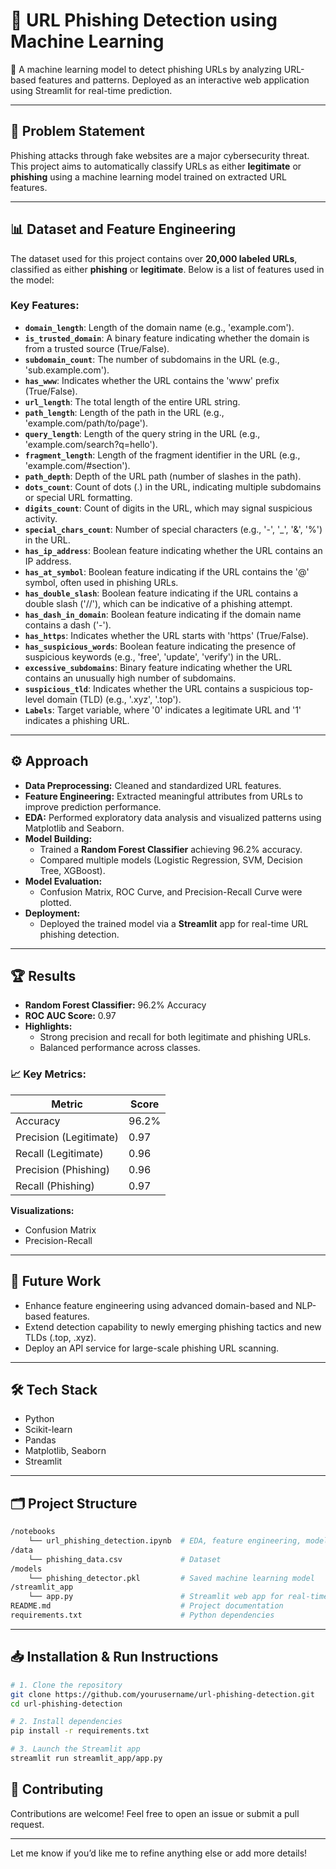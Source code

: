 # 📄 URL Phishing Detection using Machine Learning

🔎 A machine learning model to detect phishing URLs by analyzing URL-based features and patterns. Deployed as an interactive web application using Streamlit for real-time prediction.

---

## 📌 Problem Statement
Phishing attacks through fake websites are a major cybersecurity threat.  
This project aims to automatically classify URLs as either **legitimate** or **phishing** using a machine learning model trained on extracted URL features.

---

## 📊 Dataset and Feature Engineering
The dataset used for this project contains over **20,000 labeled URLs**, classified as either **phishing** or **legitimate**. Below is a list of features used in the model:

### Key Features:
- **`domain_length`**: Length of the domain name (e.g., 'example.com').
- **`is_trusted_domain`**: A binary feature indicating whether the domain is from a trusted source (True/False).
- **`subdomain_count`**: The number of subdomains in the URL (e.g., 'sub.example.com').
- **`has_www`**: Indicates whether the URL contains the 'www' prefix (True/False).
- **`url_length`**: The total length of the entire URL string.
- **`path_length`**: Length of the path in the URL (e.g., 'example.com/path/to/page').
- **`query_length`**: Length of the query string in the URL (e.g., 'example.com/search?q=hello').
- **`fragment_length`**: Length of the fragment identifier in the URL (e.g., 'example.com/#section').
- **`path_depth`**: Depth of the URL path (number of slashes in the path).
- **`dots_count`**: Count of dots (.) in the URL, indicating multiple subdomains or special URL formatting.
- **`digits_count`**: Count of digits in the URL, which may signal suspicious activity.
- **`special_chars_count`**: Number of special characters (e.g., '-', '_', '&', '%') in the URL.
- **`has_ip_address`**: Boolean feature indicating whether the URL contains an IP address.
- **`has_at_symbol`**: Boolean feature indicating if the URL contains the '@' symbol, often used in phishing URLs.
- **`has_double_slash`**: Boolean feature indicating if the URL contains a double slash ('//'), which can be indicative of a phishing attempt.
- **`has_dash_in_domain`**: Boolean feature indicating if the domain name contains a dash ('-').
- **`has_https`**: Indicates whether the URL starts with 'https' (True/False).
- **`has_suspicious_words`**: Boolean feature indicating the presence of suspicious keywords (e.g., 'free', 'update', 'verify') in the URL.
- **`excessive_subdomains`**: Binary feature indicating whether the URL contains an unusually high number of subdomains.
- **`suspicious_tld`**: Indicates whether the URL contains a suspicious top-level domain (TLD) (e.g., '.xyz', '.top').
- **`Labels`**: Target variable, where '0' indicates a legitimate URL and '1' indicates a phishing URL.

---

## ⚙️ Approach
- **Data Preprocessing:** Cleaned and standardized URL features.
- **Feature Engineering:** Extracted meaningful attributes from URLs to improve prediction performance.
- **EDA:** Performed exploratory data analysis and visualized patterns using Matplotlib and Seaborn.
- **Model Building:**
  - Trained a **Random Forest Classifier** achieving 96.2% accuracy.
  - Compared multiple models (Logistic Regression, SVM, Decision Tree, XGBoost).
- **Model Evaluation:**
  - Confusion Matrix, ROC Curve, and Precision-Recall Curve were plotted.
- **Deployment:**
  - Deployed the trained model via a **Streamlit** app for real-time URL phishing detection.

---

## 🏆 Results
- **Random Forest Classifier:** 96.2% Accuracy
- **ROC AUC Score:** 0.97
- **Highlights:**
  - Strong precision and recall for both legitimate and phishing URLs.
  - Balanced performance across classes.

### 📈 Key Metrics:
| Metric                | Score |
|------------------------|-------|
| Accuracy               | 96.2% |
| Precision (Legitimate) | 0.97  |
| Recall (Legitimate)    | 0.96  |
| Precision (Phishing)   | 0.96  |
| Recall (Phishing)      | 0.97  |

**Visualizations:**
- Confusion Matrix
- Precision-Recall 

---

## 🚀 Future Work
- Enhance feature engineering using advanced domain-based and NLP-based features.
- Extend detection capability to newly emerging phishing tactics and new TLDs (.top, .xyz).
- Deploy an API service for large-scale phishing URL scanning.

---

## 🛠️ Tech Stack
- Python
- Scikit-learn
- Pandas
- Matplotlib, Seaborn
- Streamlit

---

## 🗂️ Project Structure
```bash
/notebooks
    └── url_phishing_detection.ipynb  # EDA, feature engineering, model training
/data
    └── phishing_data.csv             # Dataset
/models
    └── phishing_detector.pkl         # Saved machine learning model
/streamlit_app
    └── app.py                        # Streamlit web app for real-time prediction
README.md                             # Project documentation
requirements.txt                      # Python dependencies
```

---

## 📥 Installation & Run Instructions
```bash
# 1. Clone the repository
git clone https://github.com/yourusername/url-phishing-detection.git
cd url-phishing-detection

# 2. Install dependencies
pip install -r requirements.txt

# 3. Launch the Streamlit app
streamlit run streamlit_app/app.py
```

## 🤝 Contributing
Contributions are welcome! Feel free to open an issue or submit a pull request.

---

Let me know if you’d like me to refine anything else or add more details! 
